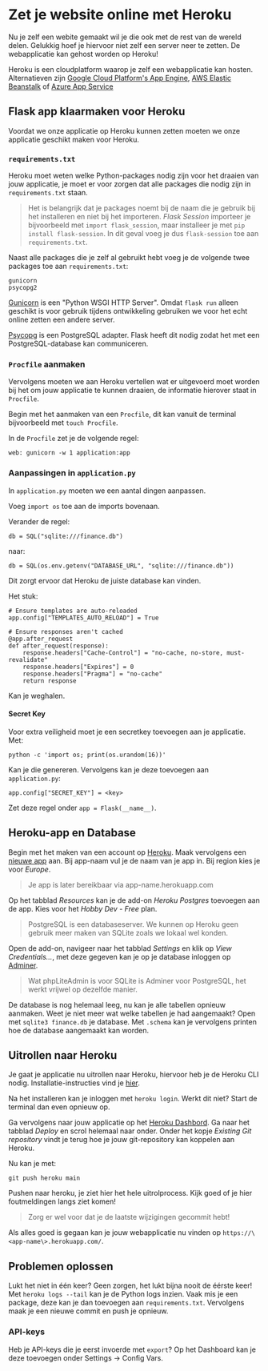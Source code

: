 # Zet je website online met Heroku

Nu je zelf een webite gemaakt wil je die ook met de rest van de wereld delen. Gelukkig hoef je hiervoor niet zelf een server neer te zetten. De webapplicatie kan gehost worden op Heroku!

Heroku is een cloudplatform waarop je zelf een webapplicatie kan hosten.   Alternatieven zijn [Google Cloud Platform's App Engine](https://cloud.google.com/appengine), [AWS Elastic Beanstalk](https://aws.amazon.com/elasticbeanstalk/) of [Azure App Service](https://azure.microsoft.com/en-us/services/app-service/)


## Flask app klaarmaken voor Heroku

Voordat we onze applicatie op Heroku kunnen zetten moeten we onze applicatie geschikt maken voor Heroku.


### `requirements.txt`

Heroku moet weten welke Python-packages nodig zijn voor het draaien van jouw applicatie, je moet er voor zorgen dat alle packages die nodig zijn in `requirements.txt` staan.

> Het is belangrijk dat je packages noemt bij de naam die je gebruik bij het installeren en niet bij het importeren. _Flask Session_ importeer je bijvoorbeeld met `import flask_session`, maar installeer je met `pip install flask-session`. In dit geval voeg je dus `flask-session` toe aan `requirements.txt`.

Naast alle packages die je zelf al gebruikt hebt voeg je de volgende twee packages toe aan `requirements.txt`:

    gunicorn
    psycopg2

[Gunicorn](https://azure.microsoft.com/en-us/services/app-service/) is een "Python WSGI HTTP Server". Omdat `flask run` alleen geschikt is voor gebruik tijdens ontwikkeling gebruiken we voor het echt online zetten een andere server.

[Psycopg](https://www.psycopg.org) is een PostgreSQL adapter. Flask heeft dit nodig zodat het met een PostgreSQL-database kan communiceren.


### `Procfile` aanmaken

Vervolgens moeten we aan Heroku vertellen wat er uitgevoerd moet worden bij het om jouw applicatie te kunnen draaien, de informatie hierover staat in `Procfile`.

Begin met het aanmaken van een `Procfile`, dit kan vanuit de terminal bijvoorbeeld met `touch Procfile`.

In de `Procfile` zet je de volgende regel:

    web: gunicorn -w 1 application:app


### Aanpassingen in `application.py`

In `application.py` moeten we een aantal dingen aanpassen.

Voeg `import os` toe aan de imports bovenaan.

Verander de regel:

    db = SQL("sqlite:///finance.db")

naar:

    db = SQL(os.env.getenv("DATABASE_URL", "sqlite:///finance.db"))

Dit zorgt ervoor dat Heroku de juiste database kan vinden.

Het stuk:

    # Ensure templates are auto-reloaded
    app.config["TEMPLATES_AUTO_RELOAD"] = True

    # Ensure responses aren't cached
    @app.after_request
    def after_request(response):
        response.headers["Cache-Control"] = "no-cache, no-store, must-revalidate"
        response.headers["Expires"] = 0
        response.headers["Pragma"] = "no-cache"
        return response

Kan je weghalen.


#### Secret Key

Voor extra veiligheid moet je een secretkey toevoegen aan je applicatie.
Met:

    python -c 'import os; print(os.urandom(16))'

Kan je die genereren. Vervolgens kan je deze toevoegen aan `application.py`:

    app.config["SECRET_KEY"] = <key>

Zet deze regel onder `app = Flask(__name__)`.


## Heroku-app en Database

Begin met het maken van een account op [Heroku](https://signup.heroku.com). Maak vervolgens een [nieuwe app](https://dashboard.heroku.com/new-app) aan. Bij app-naam vul je de naam van je app in. Bij region kies je voor _Europe_.

> Je app is later bereikbaar via app-name.herokuapp.com

Op het tabblad _Resources_ kan je de add-on _Heroku Postgres_ toevoegen aan de app. Kies voor het _Hobby Dev - Free_ plan.

> PostgreSQL is een databaseserver. We kunnen op Heroku geen gebruik meer maken van SQLite zoals we lokaal wel konden.

Open de add-on, navigeer naar het tabblad _Settings_ en klik op _View Credentials…_, met deze gegeven kan je op je database inloggen op [Adminer](https://adminer.cs50.net).

> Wat phpLiteAdmin is voor SQLite is Adminer voor PostgreSQL, het werkt vrijwel op dezelfde manier.

De database is nog helemaal leeg, nu kan je alle tabellen opnieuw aanmaken. Weet je niet meer wat welke tabellen je had aangemaakt? Open met `sqlite3 finance.db` je database. Met `.schema` kan je vervolgens printen hoe de database aangemaakt kan worden.

## Uitrollen naar Heroku

Je gaat je applicatie nu uitrollen naar Heroku, hiervoor heb je de Heroku CLI nodig. Installatie-instructies vind je [hier](https://devcenter.heroku.com/articles/heroku-cli).

Na het installeren kan je inloggen met `heroku login`. Werkt dit niet? Start de terminal dan even opnieuw op.

Ga vervolgens naar jouw applicatie op het [Heroku Dashbord](https://dashboard.heroku.com). Ga naar het tabblad _Deploy_ en scrol helemaal naar onder. Onder het kopje _Existing Git repository_ vindt je terug hoe je jouw git-repository kan koppelen aan Heroku.

Nu kan je met:

    git push heroku main

Pushen naar heroku, je ziet hier het hele uitrolprocess. Kijk goed of je hier foutmeldingen langs ziet komen!

> Zorg er wel voor dat je de laatste wijzigingen gecommit hebt!

Als alles goed is gegaan kan je jouw webapplicatie nu vinden op `https://\<app-name\>.herokuapp.com/`.

## Problemen oplossen

Lukt het niet in één keer? Geen zorgen, het lukt bijna nooit de éérste keer!
Met `heroku logs --tail` kan je de Python logs inzien. Vaak mis je een package, deze kan je dan toevoegen aan `requirements.txt`.
Vervolgens maak je een nieuwe commit en push je opnieuw.

### API-keys

Heb je API-keys die je eerst invoerde met `export`? Op het Dashboard kan je deze toevoegen onder Settings -> Config Vars.
